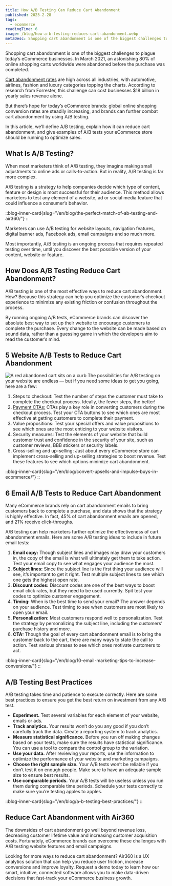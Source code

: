 ```yaml
---
title: How A/B Testing Can Reduce Cart Abandonment
published: 2023-2-28
tags: 
  - ecommerce
readingTime: 6
image: /blog/how-a-b-testing-reduces-cart-abandonment.webp
metaDesc: Shopping cart abandonment is one of the biggest challenges to plague today’s eCommerce businesses. In March 2021, an astonishing 80% of online shopping carts worldwide were abandoned before the purchase was completed.
---
```


Shopping cart abandonment is one of the biggest challenges to plague today’s eCommerce businesses. In March 2021, an astonishing 80% of online shopping carts worldwide were abandoned before the purchase was completed.

[Cart abandonment rates](https://baymard.com/lists/cart-abandonment-rate) are high across all industries, with automotive, airlines, fashion and luxury categories topping the charts. According to research from Forrester, this challenge can cost businesses $18 billion in yearly sales revenue alone. 

But there’s hope for today’s eCommerce brands: global online shopping conversion rates are steadily increasing, and brands can further combat cart abandonment by using A/B testing.

In this article, we’ll define A/B testing, explain how it can reduce cart abandonment, and give examples of A/B tests your eCommerce store should be running to optimize sales.

## What Is A/B Testing?
When most marketers think of A/B testing, they imagine making small adjustments to online ads or calls-to-action. But in reality, A/B testing is far more complex.

A/B testing is a strategy to help companies decide which type of content, feature or design is most successful for their audience. This method allows marketers to test any element of a website, ad or social media feature that could influence a consumer’s behavior.

::blog-inner-card{slug="/en/blog/the-perfect-match-of-ab-testing-and-air360/"}
::

Marketers can use A/B testing for website layouts, navigation features, digital banner ads, Facebook ads, email campaigns and so much more.

Most importantly, A/B testing is an ongoing process that requires repeated testing over time, until you discover the best possible version of your content, website or feature.

## How Does A/B Testing Reduce Cart Abandonment?
A/B testing is one of the most effective ways to reduce cart abandonment. How? Because this strategy can help you optimize the customer’s checkout experience to minimize any existing friction or confusion throughout the process.

By running ongoing A/B tests, eCommerce brands can discover the absolute best way to set up their website to encourage customers to complete the purchase. Every change to the website can be made based on sound data, rather than a guessing game in which the developers aim to read the customer’s mind.

## 5 Website A/B Tests to Reduce Cart Abandonment 
![A red abandoned cart sits on a curb](/blog/how-a-b-testing-reduces-cart-abandonment-1.webp)
The possibilities for A/B testing on your website are endless — but if you need some ideas to get you going, here are a few:

1. Steps to checkout: Test the number of steps the customer must take to complete the checkout process. Ideally, the fewer steps, the better!
2. [Payment CTAs:](/en/cro-checklist-campaign/) CTAs play a key role in converting customers during the checkout process. Test your CTA buttons to see which ones are most effective at getting customers to complete their payment.
3. Value propositions: Test your special offers and value propositions to see which ones are the most enticing to your website visitors.
4. Security measures: Test the elements of your website that build customer trust and confidence in the security of your site, such as customer reviews, BBB stickers or security labels.
5. Cross-selling and up-selling: Just about every eCommerce store can implement cross-selling and up-selling strategies to boost revenue. Test these features to see which options minimize cart abandonment.

::blog-inner-card{slug="/en/blog/convert-upsells-and-impulse-buys-in-ecommerce/"}
::

## 6 Email A/B Tests to Reduce Cart Abandonment
Many eCommerce brands rely on cart abandonment emails to bring customers back to complete a purchase, and data shows that the strategy is highly effective. In fact, 45% of cart abandonment emails are opened, and 21% receive click-throughs.

A/B testing can help marketers further optimize the effectiveness of cart abandonment emails. Here are some A/B testing ideas to include in future email tests:

1. **Email copy:** Though subject lines and images may draw your customers in, the copy of the email is what will ultimately get them to take action. Test your email copy to see what engages your audience the most.
2. **Subject lines:** Since the subject line is the first thing your audience will see, it’s important to get it right. Test multiple subject lines to see which one gets the highest open rate.
3. **Discount codes:** Discount codes are one of the best ways to boost email click rates, but they need to be used currently. Spit test your codes to optimize customer engagement.
4. **Timing:** When is the best time to send your email? The answer depends on your audience. Test timing to see when customers are most likely to open your email.
5. **Personalization:** Most customers respond well to personalization. Test the strategy by personalizing the subject line, including the customers’ purchase history and more.
6. **CTA:** Though the goal of every cart abandonment email is to bring the customer back to the cart, there are many ways to state the call to action. Test various phrases to see which ones motivate customers to act.

::blog-inner-card{slug="/en/blog/10-email-marketing-tips-to-increase-conversions/"}
::

## A/B Testing Best Practices
A/B testing takes time and patience to execute correctly. Here are some best practices to ensure you get the best return on investment from any A/B test.

- **Experiment.** Test several variables for each element of your website, emails or ads. 
- **Track analytics.** Your results won’t do you any good if you don’t carefully track the data. Create a reporting system to track analytics.
- **Measure statistical significance.** Before you run off making changes based on your tests, make sure the results have statistical significance. You can use a tool to compare the control group to the variation.
- **Use your data.** After reviewing your reports, use the information to optimize the performance of your website and marketing campaigns.
- **Choose the right sample size.** Your A/B tests won’t be reliable if you don’t test it on enough people. Make sure to have an adequate sample size to ensure best results.
- **Use comparable periods.** Your A/B tests will be useless unless you run them during comparable time periods. Schedule your tests correctly to make sure you’re testing apples to apples.

::blog-inner-card{slug="/en/blog/a-b-testing-best-practices/"}
::

## Reduce Cart Abandonment with Air360
The downsides of cart abandonment go well beyond revenue loss, decreasing customer lifetime value and increasing customer acquisition costs. Fortunately, eCommerce brands can overcome these challenges with A/B testing website features and email campaigns.

Looking for more ways to reduce cart abandonment? Air360 is a UX analytics solution that can help you reduce user friction, increase conversions and improve loyalty. Request a demo today to learn how our smart, intuitive, connected software allows you to make data-driven decisions that fast-track your eCommerce business growth.